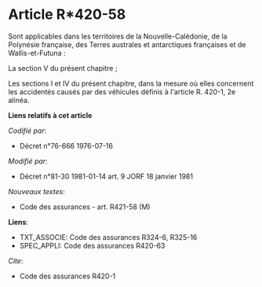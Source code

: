 # Article R*420-58

Sont applicables dans les territoires de la Nouvelle-Calédonie, de la Polynésie française, des Terres australes et
antarctiques françaises et de Wallis-et-Futuna :

La section V du présent chapitre ;

Les sections I et IV du présent chapitre, dans la mesure où elles concernent les accidentés causés par des véhicules définis
à l'article R. 420-1, 2e alinéa.

**Liens relatifs à cet article**

_Codifié par_:

  - Décret n°76-666 1976-07-16

_Modifié par_:

  - Décret n°81-30 1981-01-14 art. 9 JORF 18 janvier 1981

_Nouveaux textes_:

  - Code des assurances - art. R421-58 (M)

**Liens**:

  - TXT_ASSOCIE: Code des assurances R324-6, R325-16
  - SPEC_APPLI: Code des assurances R420-63

_Cite_:

  - Code des assurances R420-1
